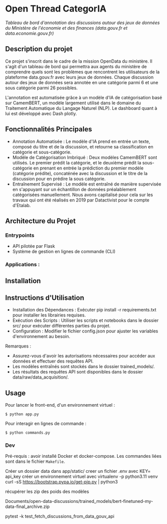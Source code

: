 # Open Thread CategorIA

_Tableau de bord d'annotation des discussions autour des jeux de données du Ministère de l'économie et des
finances (data.gouv.fr et data.economie.gouv.fr)_

## Description du projet

Ce projet s'inscrit dans le cadre de la mission OpenData du ministère.
Il s'agit d'un tableau de bord qui permettra aux agents du ministère de comprendre quels sont les problèmes que
rencontrent les utilisateurs de la plateforme data.gouv.fr avec leurs jeux de données.
Chaque discussion autour des jeux de données sera annotée en une catégorie parmi 6 et une sous catégorie parmi 26
possibles.

L'annotation est automatisée grâce à un modèle d'IA de catégorisation basé sur CamemBERT, un modèle largement utilisé
dans le domaine du Traitement Automatique du Langage Naturel (NLP).
Le dashboard quant à lui est développé avec Dash plotly.

## Fonctionnalités Principales

- Annotation Automatisée : Le modèle d'IA prend en entrée un texte, composé du titre et de la discussion, et retourne sa
  classification en catégorie et sous-catégorie.
- Modèle de Catégorisation Imbriqué : Deux modèles CamemBERT sont utilisés. Le premier prédit la catégorie, et le
  deuxième prédit la sous-catégorie en prenant en entrée la prédiction du premier modèle (catégorie prédite), concaténée
  avec la discussion et le titre de la discussion pour en prédire la sous catégorie.
- Entraînement Supervisé : Le modèle est entraîné de manière supervisée en s'appuyant sur un échantillon de données
  préalablement catégorisées manuellement. Nous avons capitalisé pour cela sur les travaux qui ont été réalisés en 2019
  par Datactivist pour le compte d'Etalab.

## Architecture du Projet

### Entrypoints

- API pilotée par Flask
- Système de gestion en lignes de commande (CLI)

### Applications :



## Installation



## Instructions d'Utilisation

- Installation des Dépendances : Exécuter pip install -r requirements.txt pour installer les librairies requises.
- Exécution des Scripts : Utiliser les scripts et notebooks dans le dossier src/ pour exécuter différentes parties du
  projet.
- Configuration : Modifier le fichier config.json pour ajuster les variables d'environnement au besoin.

Remarques :

- Assurez-vous d'avoir les autorisations nécessaires pour accéder aux données et effectuer des requêtes API.
- Les modèles entraînés sont stockés dans le dossier trained_models/.
- Les résultats des requêtes API sont disponibles dans le dossier data/raw/data_acquisition/.

## Usage

Pour lancer le front-end, d'un environnement virtuel :

```
$ python app.py
```

Pour interagir en lignes de commande :

```
$ python commands.py
```

### Dev

Pré-requis : avoir installé Docker et docker-compose.
Les commandes liées sont dans le fichier `Makefile`.




Créer un dossier data dans app/static/
creer un fichier .env avec KEY= api_key
créer un environnement virtuel avec virtualenv -p python3.11 venv
curl -sS https://bootstrap.pypa.io/get-pip.py | python3

récupérer les zip des poids des modèles

Documents/open-data-discussions/trained_models/bert-finetuned-my-data-final_archive.zip

pytest -k test_fetch_discussions_from_data_gouv_api